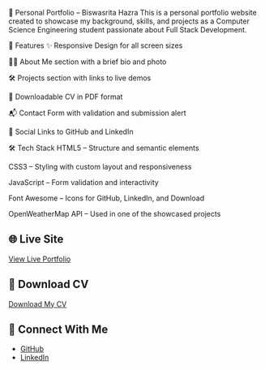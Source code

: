 💼 Personal Portfolio – Biswasrita Hazra
This is a personal portfolio website created to showcase my background, skills, and projects as a Computer Science Engineering student passionate about Full Stack Development.

🚀 Features
✨ Responsive Design for all screen sizes

🧑‍💻 About Me section with a brief bio and photo

🛠️ Projects section with links to live demos

📄 Downloadable CV in PDF format

📬 Contact Form with validation and submission alert

🔗 Social Links to GitHub and LinkedIn

🛠️ Tech Stack
HTML5 – Structure and semantic elements

CSS3 – Styling with custom layout and responsiveness

JavaScript – Form validation and interactivity

Font Awesome – Icons for GitHub, LinkedIn, and Download

OpenWeatherMap API – Used in one of the showcased projects

## 🌐 Live Site
[View Live Portfolio](https://my-portfolio-ten-rose-91.vercel.app)

## 📄 Download CV
[Download My CV](Biswasrita_Cv.pdf)

## 🔗 Connect With Me
- [GitHub](https://github.com/Biswasrita)
- [LinkedIn](https://www.linkedin.com/in/biswasrita-hazra-947570349/)
